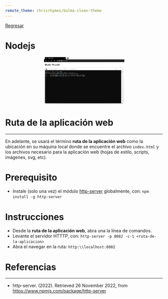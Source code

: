 ```yaml
---
remote_theme: chrisrhymes/bulma-clean-theme
---
```


[Regresar](/DAWM/)

Nodejs
=======================

  <p align="center">
    <img width="257" height="150" src="imagenes/python.png">
  </p>

Ruta de la aplicación web
=========================

* * *

En adelante, se usará el término **ruta de la aplicación web** como la ubicación en su máquina local donde se encuentre el archivo `index.html` y los archivos necesario para la aplicación web (hojas de estilo, scripts, imágenes, svg, etc).


Prerequisito
=============

* Instale (solo una vez) el módulo [http-server](https://www.npmjs.com/package/http-server) globalmente, con: `npm install -g http-server`

Instrucciones
=============

* Desde la **ruta de la aplicación web**, abra una la línea de comandos.
* Levante el servidor HTTTP, con: ```http-server -p 8082 -c-1 <ruta-de-la-aplicacion>```
* Abra el navegar en la ruta: ```http:\\localhost:8082```

Referencias 
===========

* * *

* http-server. (2022). Retrieved 26 November 2022, from https://www.npmjs.com/package/http-server
